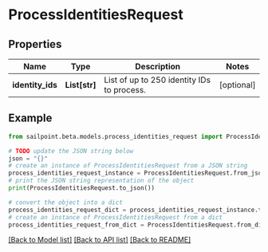 # ProcessIdentitiesRequest


## Properties

Name | Type | Description | Notes
------------ | ------------- | ------------- | -------------
**identity_ids** | **List[str]** | List of up to 250 identity IDs to process. | [optional] 

## Example

```python
from sailpoint.beta.models.process_identities_request import ProcessIdentitiesRequest

# TODO update the JSON string below
json = "{}"
# create an instance of ProcessIdentitiesRequest from a JSON string
process_identities_request_instance = ProcessIdentitiesRequest.from_json(json)
# print the JSON string representation of the object
print(ProcessIdentitiesRequest.to_json())

# convert the object into a dict
process_identities_request_dict = process_identities_request_instance.to_dict()
# create an instance of ProcessIdentitiesRequest from a dict
process_identities_request_from_dict = ProcessIdentitiesRequest.from_dict(process_identities_request_dict)
```
[[Back to Model list]](../README.md#documentation-for-models) [[Back to API list]](../README.md#documentation-for-api-endpoints) [[Back to README]](../README.md)


